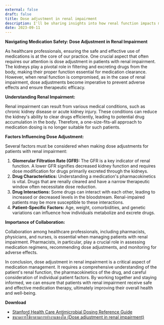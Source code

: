 ```yaml
---
external: false
draft: false
title: Dose adjustment in renal impairment
description: I'll be sharing insights into how renal function impacts medication dosing. Whether you're a healthcare professional, patient, or simply curious about this important aspect of medication management.
date: 2023-09-11
---
```


**Navigating Medication Safety: Dose Adjustment in Renal Impairment**

As healthcare professionals, ensuring the safe and effective use of medications is at the core of our practice. One crucial aspect that often requires our attention is dose adjustment in patients with renal impairment. The kidneys play a pivotal role in filtering and excreting drugs from the body, making their proper function essential for medication clearance. However, when renal function is compromised, as in the case of renal impairment, dose adjustments become imperative to prevent adverse effects and ensure therapeutic efficacy.

**Understanding Renal Impairment:**

Renal impairment can result from various medical conditions, such as chronic kidney disease or acute kidney injury. These conditions can reduce the kidney's ability to clear drugs efficiently, leading to potential drug accumulation in the body. Therefore, a one-size-fits-all approach to medication dosing is no longer suitable for such patients.

**Factors Influencing Dose Adjustment:**

Several factors must be considered when making dose adjustments for patients with renal impairment:

1. **Glomerular Filtration Rate (GFR):** The GFR is a key indicator of renal function. A lower GFR signifies decreased kidney function and requires dose modification for drugs primarily excreted through the kidneys.
2. **Drug Characteristics:** Understanding a medication's pharmacokinetics is vital. Drugs that are renally cleared and have a narrow therapeutic window often necessitate dose reduction.
3. **Drug Interactions:** Some drugs can interact with each other, leading to increased or decreased levels in the bloodstream. Renal-impaired patients may be more susceptible to these interactions.
4. **Patient-Specific Factors:** Age, weight, comorbidities, and genetic variations can influence how individuals metabolize and excrete drugs.

**Importance of Collaboration:**

Collaboration among healthcare professionals, including pharmacists, physicians, and nurses, is essential when managing patients with renal impairment. Pharmacists, in particular, play a crucial role in assessing medication regimens, recommending dose adjustments, and monitoring for adverse effects.

In conclusion, dose adjustment in renal impairment is a critical aspect of medication management. It requires a comprehensive understanding of the patient's renal function, the pharmacokinetics of the drug, and careful consideration of individual patient factors. By working together and staying informed, we can ensure that patients with renal impairment receive safe and effective medication therapy, ultimately improving their overall health and well-being.

**Download**

- [Stanford Health Care Antimicrobial Dosing Reference Guide](https://med.stanford.edu/content/dam/sm/bugsanddrugs/documents/antimicrobial-dosing-protocols/SHC%20Antimicrobial%20Dosing%20Guide.pdf)
- [ขนาดการใช้ยาตามการทำงานของไต (Dose adjustment in renal impairment)](https://drive.google.com/file/d/18qcmVAe02kIXC7mef4r_BtWQBgH4WsAP/view)
